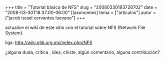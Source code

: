 +++
title = "Tutorial básico de NFS"
slug = "20080330193728702"
date = "2008-03-30T18:37:00-06:00"
[taxonomies]
tema = ["articulos"]
autor = ["jacob israel cervantes luevano"]
+++

actualice el wiki de este sitio con el tutorial sobre NFS (Network File
System).

liga:
<a href="http://wiki.glib.org.mx/index.php/NFS">http://wiki.glib.org.mx/index.php/NFS</a>

¿alguna duda, critica , idea, chiste, algún comentario, alguna
contribución?
